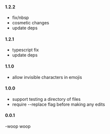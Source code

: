 <!--
#### [unreleased]

-->

#### 1.2.2
- fix/nbsp
- cosmetic changes
- update deps

#### 1.2.1

- typescript fix
- update deps

#### 1.1.0

- allow invisible characters in emojis

#### 1.0.0

- support testing a directory of files
- require --replace flag before making any edits

#### 0.0.1

-woop woop
